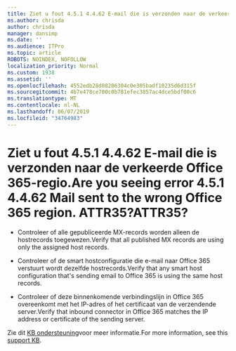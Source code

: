 ```yaml
---
title: Ziet u fout 4.5.1 4.4.62 E-mail die is verzonden naar de verkeerde Office 365-regio. ATTR35?
ms.author: chrisda
author: chrisda
manager: dansimp
ms.date: ''
ms.audience: ITPro
ms.topic: article
ROBOTS: NOINDEX, NOFOLLOW
localization_priority: Normal
ms.custom: 1938
ms.assetid: ''
ms.openlocfilehash: 4552edb28d08206304c0e305badf10235d6d315f
ms.sourcegitcommit: 4b7e478ce700c0b781efec3857ac4dce5bdf00c6
ms.translationtype: MT
ms.contentlocale: nl-NL
ms.lasthandoff: 06/07/2019
ms.locfileid: "34764983"
---
```

# <a name="are-you-seeing-error-451-4462-mail-sent-to-the-wrong-office-365-region-attr35"></a><span data-ttu-id="5de8c-103">Ziet u fout 4.5.1 4.4.62 E-mail die is verzonden naar de verkeerde Office 365-regio.</span><span class="sxs-lookup"><span data-stu-id="5de8c-103">Are you seeing error 4.5.1 4.4.62 Mail sent to the wrong Office 365 region.</span></span> <span data-ttu-id="5de8c-104">ATTR35?</span><span class="sxs-lookup"><span data-stu-id="5de8c-104">ATTR35?</span></span>

- <span data-ttu-id="5de8c-105">Controleer of alle gepubliceerde MX-records worden alleen de hostrecords toegewezen.</span><span class="sxs-lookup"><span data-stu-id="5de8c-105">Verify that all published MX records are using only the assigned host records.</span></span>

- <span data-ttu-id="5de8c-106">Controleer of de smart hostconfiguratie die e-mail naar Office 365 verstuurt wordt dezelfde hostrecords.</span><span class="sxs-lookup"><span data-stu-id="5de8c-106">Verify that any smart host configuration that's sending email to Office 365 is using the same host records.</span></span>

- <span data-ttu-id="5de8c-107">Controleer of deze binnenkomende verbindingslijn in Office 365 overeenkomt met het IP-adres of het certificaat van de verzendende server.</span><span class="sxs-lookup"><span data-stu-id="5de8c-107">Verify that inbound connector in Office 365 matches the IP address or certificate of the sending server.</span></span>

<span data-ttu-id="5de8c-108">Zie dit [KB ondersteuning](https://support.microsoft.com/help/4057301/attr35-response-code-when-mail-is-sent-to-eop-exo)voor meer informatie.</span><span class="sxs-lookup"><span data-stu-id="5de8c-108">For more information, see this [support KB](https://support.microsoft.com/help/4057301/attr35-response-code-when-mail-is-sent-to-eop-exo).</span></span>

